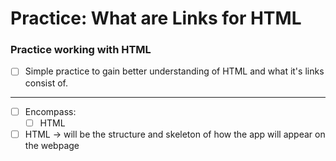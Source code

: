 # Practice: What are Links for HTML

### Practice working with HTML

- [ ] Simple practice to gain better understanding of HTML and what it's links consist of.

---
- [ ] Encompass:
  - [ ] HTML
- [ ] HTML → will be the structure and skeleton of how the app will appear on the webpage
